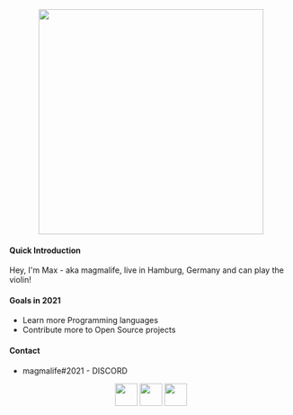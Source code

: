 <div align="center">
<img src="https://i.imgur.com/9moNSW1.png" width="400px"></img>
</div>

#### **Quick Introduction**

Hey, I'm Max - aka magmalife, live in Hamburg, Germany
and can play the violin!

#### **Goals in 2021**

- Learn more Programming languages
- Contribute more to Open Source projects

#### **Contact**

- magmalife#2021 - DISCORD
  

<div align="center">
<a href="https://instagram.com/magmalife"><img src="https://i.imgur.com/56bFtLU.png" width="40px"></img></a>
<a href="https://twitter.com/magmalifes"><img src="https://i.imgur.com/S5o0adU.png" width="40px"></img></a>
<a href="#"><img src="https://i.imgur.com/kMVUIFf.png" width="40px"></img></a>
</div>
